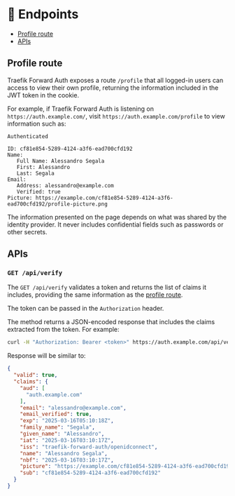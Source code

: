 # 📍 Endpoints

- [Profile route](#profile-route)
- [APIs](#apis)

## Profile route

Traefik Forward Auth exposes a route `/profile` that all logged-in users can access to view their own profile, returning the information included in the JWT token in the cookie.

For example, if Traefik Forward Auth is listening on `https://auth.example.com/`, visit `https://auth.example.com/profile` to view information such as:

```text
Authenticated

ID: cf81e854-5289-4124-a3f6-ead700cfd192
Name:
   Full Name: Alessandro Segala
   First: Alessandro
   Last: Segala
Email:
   Address: alessandro@example.com
   Verified: true
Picture: https://example.com/cf81e854-5289-4124-a3f6-ead700cfd192/profile-picture.png
```

The information presented on the page depends on what was shared by the identity provider. It never includes confidential fields such as passwords or other secrets.

## APIs

### `GET /api/verify`

The `GET /api/verify` validates a token and returns the list of claims it includes, providing the same information as the [profile route](#profile-route).

The token can be passed in the `Authorization` header.

The method returns a JSON-encoded response that includes the claims extracted from the token. For example:

```sh
curl -H "Authorization: Bearer <token>" https://auth.example.com/api/verify
```

Response will be similar to:

```json
{
  "valid": true,
  "claims": {
    "aud": [
      "auth.example.com"
    ],
    "email": "alessandro@example.com",
    "email_verified": true,
    "exp": "2025-03-16T05:10:18Z",
    "family_name": "Segala",
    "given_name": "Alessandro",
    "iat": "2025-03-16T03:10:17Z",
    "iss": "traefik-forward-auth/openidconnect",
    "name": "Alessandro Segala",
    "nbf": "2025-03-16T03:10:17Z",
    "picture": "https://example.com/cf81e854-5289-4124-a3f6-ead700cfd192/profile-picture.png",
    "sub": "cf81e854-5289-4124-a3f6-ead700cfd192"
  }
}
```

